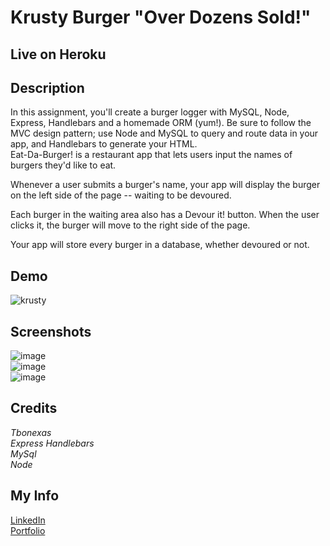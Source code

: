 # Krusty Burger "Over Dozens Sold!"  

## Live on Heroku  

## Description  
In this assignment, you'll create a burger logger with MySQL, Node, Express, Handlebars and a homemade ORM (yum!). Be sure to follow the MVC design pattern; use Node and MySQL to query and route data in your app, and Handlebars to generate your HTML.   
Eat-Da-Burger! is a restaurant app that lets users input the names of burgers they'd like to eat.


Whenever a user submits a burger's name, your app will display the burger on the left side of the page -- waiting to be devoured.


Each burger in the waiting area also has a Devour it! button. When the user clicks it, the burger will move to the right side of the page.


Your app will store every burger in a database, whether devoured or not.

## Demo  
![krusty](https://user-images.githubusercontent.com/67118229/98332378-68099e80-1fb3-11eb-8a47-126c4454abbd.gif)


## Screenshots  
![image](https://user-images.githubusercontent.com/67118229/98331629-d2214400-1fb1-11eb-8a7a-2dc7fa492857.png)   
![image](https://user-images.githubusercontent.com/67118229/98331675-e7966e00-1fb1-11eb-9850-238cb4d7dca3.png)  
![image](https://user-images.githubusercontent.com/67118229/98333450-a1430e00-1fb5-11eb-8d20-0859793cf69a.png)  

## Credits  
*Tbonexas*     
*Express*
*Handlebars*  
*MySql*      
*Node* 

## My Info
[LinkedIn](https://www.linkedin.com/in/todd-murdoch)    
[Portfolio](https://tbonexas.github.io/portfolio)  
